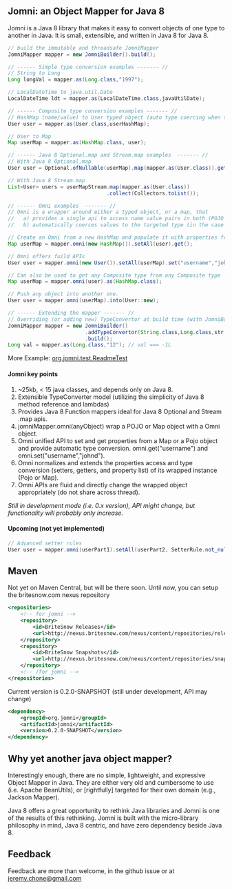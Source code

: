 ## Jomni: an Object Mapper for Java 8

Jomni is a Java 8 library that makes it easy to convert objects of one type to another in Java. It is small, extensible, and written in Java 8 for Java 8.

```java
// build the immutable and threadsafe JomniMapper
JomniMapper mapper = new JomniBuilder().build();

// ------ Simple type conversion examples ------- //
// String to Long
Long longVal = mapper.as(Long.class,"1997");

// LocalDateTime to java.util.Date
LocalDateTime ldt = mapper.as(LocalDateTime.class,javaUtilDate);

// ------ Composite type conversion examples ------- //
// HashMap (name/value) to User typed object (auto type coercing when to pojos)
User user = mapper.as(User.class,userHashMap);

// User to Map
Map userMap = mapper.as(HashMap.class, user);

// ------ Java 8 Optional.map and Stream.map examples  ------- //
// With Java 8 Optional.map
User user = Optional.ofNullable(userMap).map(mapper.as(User.class)).get();

// With Java 8 Stream.map
List<User> users = userMapStream.map(mapper.as(User.class))
                                .collect(Collectors.toList());

// ------ Omni examples  ------- //
// Omni is a wrapper around either a typed object, or a map, that 
//   a) provides a single api to access name value pairs in both (POJO or Map)
//   b) automatically coerces values to the targeted type (in the case of a Pojo)

// Create an Omni from a new HashMap and populate it with properties from a POJO Object (User)
Map userMap = mapper.omni(new HashMap()).setAll(user).get();

// Omni offers fuild APIs
User user = mapper.omni(new User()).setAll(userMap).set("username","johnd").get();

// Can also be used to get any Composite type from any Composite type
Map userMap = mapper.omni(user).as(HashMap.class);

// Push any object into another one. 
User user = mapper.omni(userMap).into(User::new);

// ------ Extending the mapper ------- //
// Overriding (or adding new) TypeConvertor at build time (with JomniBuilder)
JomniMapper mapper = new JomniBuilder()
                         .addTypeConvertor(String.class,Long.class,str -> -1L)
                         .build();
Long val = mapper.as(Long.class,"12"); // val === -1L
```

More Example:  [org.jomni.test.ReadmeTest](https://github.com/BriteSnow/jomni/blob/master/src/test/java/org/jomni/test/ReadmeTest.java)

#### Jomni key points

1. ~25kb, < 15 java classes, and depends only on Java 8.
1. Extensible TypeConverter model (utilizing the simplicity of Java 8 method reference and lambdas)
1. Provides Java 8 Function mappers ideal for Java 8 Optional and Stream .map apis. 
1. jomniMapper.omni(anyObject) wrap a POJO or Map object with a Omni object.
1. Omni unified API to set and get properties from a Map or a Pojo object and provide automatic type conversion. omni.get("username") and omni.set("username","johnd").
1. Omni normalizes and extends the properties access and type conversion (setters, getters, and property list) of its wrapped instance (Pojo or Map).
1. Omni APIs are fluid and directly change the wrapped object appropriately (do not share across thread).

*Still in development mode (i.e. 0.x version), API might change, but functionality will probably only increase.*


#### Upcoming (not yet implemented)

```java
// Advanced setter rules
User user = mapper.omni(userPart1).setAll(userPart2, SetterRule.not_nulls, SetterRule.no_override).get();
```

## Maven

Not yet on Maven Central, but will be there soon. Until now, you can setup the britesnow.com nexus repository

```xml
<repositories>  
    <!-- for jomni -->
    <repository>
        <id>BriteSnow Releases</id>
        <url>http://nexus.britesnow.com/nexus/content/repositories/releases/</url>
    </repository>
    <repository>
        <id>BriteSnow Snapshots</id>
        <url>http://nexus.britesnow.com/nexus/content/repositories/snapshots/</url>
    </repository>   
    <!-- /for jomni -->
</repositories>
```

Current version is 0.2.0-SNAPSHOT (still under development, API may change)
```xml
<dependency>
    <groupId>org.jomni</groupId>
    <artifactId>jomni</artifactId>
    <version>0.2.0-SNAPSHOT</version>
</dependency>
```   

## Why yet another java object mapper?

Interestingly enough, there are no simple, lightweight, and expressive Object Mapper in Java. They are either very old and cumbersome to use (i.e. Apache BeanUtils), or [rightfully] targeted for their own domain (e.g., Jackson Mapper).

Java 8 offers a great opportunity to rethink Java libraries and Jomni is one of the results of this rethinking. Jomni is built with the micro-library philosophy in mind, Java 8 centric, and have zero dependency beside Java 8.  
 
## Feedback 

Feedback are more than welcome, in the github issue or at jeremy.chone@gmail.com







